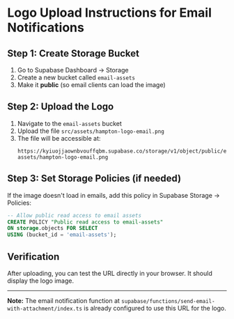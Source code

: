 # Logo Upload Instructions for Email Notifications

## Step 1: Create Storage Bucket

1. Go to Supabase Dashboard → Storage
2. Create a new bucket called `email-assets`
3. Make it **public** (so email clients can load the image)

## Step 2: Upload the Logo

1. Navigate to the `email-assets` bucket
2. Upload the file `src/assets/hampton-logo-email.png`
3. The file will be accessible at:
   ```
   https://kyiuojjaownbvouffqbm.supabase.co/storage/v1/object/public/email-assets/hampton-logo-email.png
   ```

## Step 3: Set Storage Policies (if needed)

If the image doesn't load in emails, add this policy in Supabase Storage → Policies:

```sql
-- Allow public read access to email assets
CREATE POLICY "Public read access to email-assets"
ON storage.objects FOR SELECT
USING (bucket_id = 'email-assets');
```

## Verification

After uploading, you can test the URL directly in your browser. It should display the logo image.

---

**Note:** The email notification function at `supabase/functions/send-email-with-attachment/index.ts` is already configured to use this URL for the logo.
